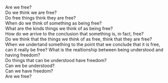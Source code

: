 
Are we free?                                                                      
Do we think we are free?                                                          
Do free things think they are free?                                          
When do we think of something as being free?                                      
What are the kinds things we think of as being free?                          
How do we arrive to the conclusion that something is, in fact, free?                    
Do we think that the things we think of as free, think that they are free?       
When we undertand something to the point that we conclude that it is free, can it really be free?
What is the realtionship between being understood and having freedom?                                                            
Do things that can be understood have freedom?                                    
Can we be understood?                                                             
Can we have freedom?                                                              
Are we free?                                                                      
